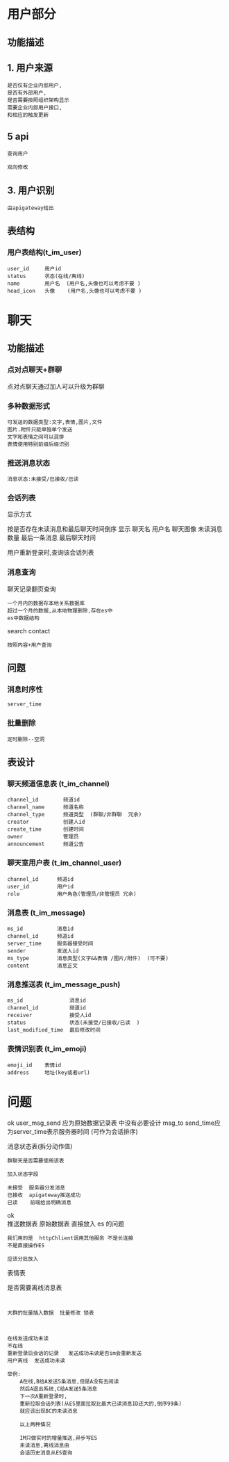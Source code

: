 

# 用户部分

## 功能描述

## 1. 用户来源  

    是否仅有企业内部用户,
    是否有外部用户,
    是否需要按照组织架构显示
    需要企业内部用户接口,
    和相应的触发更新
## 5 api 

    查询用户
    
    双向修改    
    
## 3. 用户识别

    由apigateway给出    

## 表结构

### 用户表结构(t_im_user)

    user_id     用户id    
    status      状态(在线/离线) 
    name        用户名  (用户名,头像也可以考虑不要 )  
    head_icon   头像    (用户名,头像也可以考虑不要 )  


    
    
# 聊天

## 功能描述

### 点对点聊天+群聊

   点对点聊天通过加人可以升级为群聊

### 多种数据形式

    可发送的数据类型:文字,表情,图片,文件
    图片.附件只能单独单个发送
    文字和表情之间可以混排
    表情使用特别前缀后缀识别
    
### 推送消息状态

    消息状态:未接受/已接收/已读

### 会话列表

显示方式

   按是否存在未读消息和最后聊天时间倒序
   显示 聊天名 用户名 聊天图像  未读消息数量 最后一条消息  最后聊天时间

用户重新登录时,查询该会话列表


### 消息查询

聊天记录翻页查询
    
    一个月内的数据存本地关系数据库
    超过一个月的数据,从本地物理删除,存在es中
    es中数据结构

search contact 

    按照内容+用户查询      
       
## 问题

### 消息时序性

    server_time
    
### 批量删除

    定时删除--空洞    
           

## 表设计


### 聊天频道信息表 (t_im_channel)

    channel_id        频道id
    channel_name      频道名称
    channel_type      频道类型  (群聊/非群聊  冗余)
    creator           创建人id
    create_time       创建时间
    owner             管理员
    announcement      频道公告
    
    
### 聊天室用户表   (t_im_channel_user)
   
    channel_id      频道id
    user_id         用户id
    role            用户角色(管理员/非管理员 冗余)    
    
### 消息表 (t_im_message)

    ms_id           消息id
    channel_id      频道id
    server_time     服务器接受时间
    sender          发送人id  
    ms_type         消息类型(文字&&表情 /图片/附件)  (可不要)   
    content         消息正文  


### 消息推送表 (t_im_message_push)


    ms_id               消息id
    channel_id          频道id
    receiver            接受人id
    status              状态(未接受/已接收/已读  )  
    last_modified_time  最后修改时间    


### 表情识别表 (t_im_emoji)  

    emoji_id    表情id
    address     地址(key或者url)

# 问题


ok
user_msg_send
    应为原始数据记录表
    中没有必要设计 msg_to
    send_time应为server_time表示服务器时间 (可作为会话排序)
    
    
消息状态表(拆分动作值)

    群聊天是否需要使用该表
    
    加入状态字段
    
    未接受  服务器分发消息
    已接收  apigateway推送成功
    已读    前端给出明确消息

ok    
推送数据表 原始数据表 直接放入 es 的问题  

    我们用的是  httpChlient调用其他服务 不是长连接 
    不是直接操作ES 
    
    应该分批放入
 
表情表
 
是否需要离线消息表    

# 

    大群的批量插入数据  批量修改 锁表
 
 
    
    在线发送成功未读
    不在线
    重新登录后会话的记录   发送成功未读是否im会重新发送     
    用户离线  发送成功未读
 
    举例:
        A在线,B给A发送5条消息,但是A没有去阅读
        然后A退出系统,C给A发送5条消息
        下一次A重新登录时,
        重新拉取会话列表(从ES里面拉取比最大已读消息ID还大的,倒序99条)
        就应该出现BC的未读消息
        
        以上两种情况
        
        IM只做实时的增量推送,异步写ES
        未读消息,离线消息由
        会话历史消息从ES查询
        
        
        
        
                
               
    

